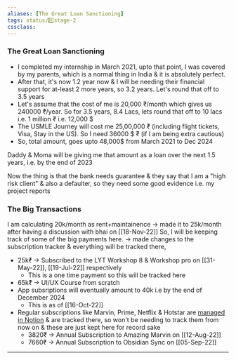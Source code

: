 ```yaml
---
aliases: [The Great Loan Sanctioning]
tags: status/1️⃣stage-2 
cssclass: 
---
```


### The Great Loan Sanctioning

- I completed my internship in March 2021, upto that point, I was covered by my parents, which is a normal thing in India & it is absolutely perfect.
- After that, it's now 1.2 year now & I will be needing their financial support for at-least 2 more years, so 3.2 years. Let's round that off to 3.5 years
- Let's assume that the cost of me is 20,000 ₹/month which gives us 240000 ₹/year. So for 3.5 years, 8.4 Lacs, lets round that off to 10 lacs i.e. 1 million ₹ i.e. 12,000 $
- The USMLE Journey will cost me 25,00,000 ₹ (including flight tickets, Visa, Stay in the US). 
  So I need 36000 $ ₹ (if I am being extra cautious)
- So, total amount, goes upto 48,000$ from March 2021 to Dec 2024

Daddy & Moma will be giving me that amount as a loan over the next 1.5 years, i.e. by the end of 2023

Now the thing is that the bank needs guarantee & they say that I am a "high risk client" & also a defaulter, so they need some good evidence i.e. my project reports


### The Big Transactions
I am calculating 20k/month as rent+maintainence → made it to 25k/month after having a discussion with bhai on [[18-Nov-22]]
So, I will be keeping track of some of the big payments here. → made changes to the subscription tracker & everything will be tracked there,

- 25k₹ → Subscribed to the LYT Workshop 8 & Workshop pro on [[31-May-22]],  [[19-Jul-22]] respectively
	- This is a one time payment so this will be tracked here
- 65k₹ → UI/UX Course from scratch
- App subsriptions will eventually amount to 40k i.e by the end of December 2024
	- This is as of [[16-Oct-22]] 	
- Regular subscriptions like Marvin, Prime, Netflix & Hotstar are [managed in Notion](https://www.notion.so/e803d440d02a42029f712a99f8baa0ce?v=9133c42aed5e41a7844c474dfced7a44) & are tracked there, so won't be needing to track them from now on & these are just kept here for record sake
	- 3820₹ → Annual Subscription to Amazing Marvin on [[12-Aug-22]]
	- 7660₹ → Annual Subscription to Obsidian Sync on [[05-Sep-22]]	

---
